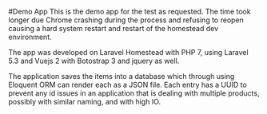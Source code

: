 #Demo App
This is the demo app for the test as requested. 
The time took longer due Chrome crashing during the process and refusing to reopen causing a hard system restart and restart of the homestead dev environment.

The app was developed on Laravel Homestead with PHP 7, using Laravel 5.3 and Vuejs 2 with Botostrap 3 and jquery as well.

The application saves the items into a database which through using Eloquent ORM can render each as a JSON file.
Each entry has a UUID to prevent any id issues in an application that is dealing with multiple products, possibly with similar naming, and with high IO.
